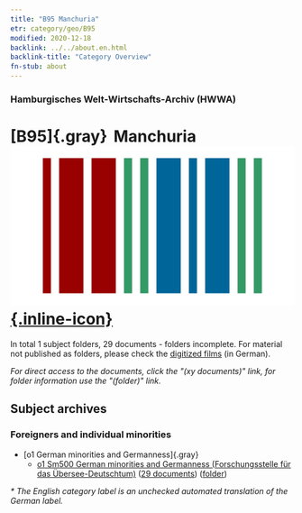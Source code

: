 ```yaml
---
title: "B95 Manchuria"
etr: category/geo/B95
modified: 2020-12-18
backlink: ../../about.en.html
backlink-title: "Category Overview"
fn-stub: about
---
```


### Hamburgisches Welt-Wirtschafts-Archiv (HWWA)
# [B95]{.gray}&#8201; Manchuria&#160; [![Wikidata item](/images/Wikidata-logo.svg){.inline-icon}](http://www.wikidata.org/entity/Q81126)





In total 1 subject folders, 29 documents - folders incomplete.
For material not published as folders, please check the [digitized films](/film/h1_sh) (in German).

_For direct access to the documents, click the "(xy documents)" link, for folder information use the "(folder)" link._

## Subject archives



### Foreigners and individual minorities

- [o1 German minorities and Germanness]{.gray}
  - [o1 Sm500 German minorities and Germanness (Forschungsstelle für das Übersee-Deutschtum)](../../../subject/about.en.html#o1_Sm500) (<a href="https://dfg-viewer.de/show/?tx_dlf[id]=https://pm20.zbw.eu/mets/sh/1412xx/141258/1459xx/145911/public.mets.en.xml" target="_blank">29 documents</a>) ([folder](http://purl.org/pressemappe20/folder/sh/141258,145911))


_* The English category label is an unchecked automated translation of the German label._

